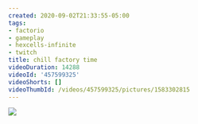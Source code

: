 ```yaml
---
created: 2020-09-02T21:33:55-05:00
tags:
- factorio
- gameplay
- hexcells-infinite
- twitch
title: chill factory time
videoDuration: 14288
videoId: '457599325'
videoShorts: []
videoThumbId: /videos/457599325/pictures/1583302815
---
```


![](20200903023355.jpg)
